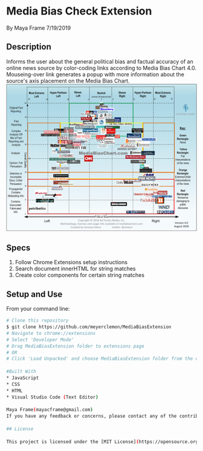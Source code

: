 # Media Bias Check Extension
By Maya Frame 7/19/2019
## Description
Informs the user about the general political bias and factual accuracy of an online news source by color-coding links according to Media Bias Chart 4.0.
Mouseing-over link generates a popup with more information about the source's axis placement on the Media Bias Chart.
![Media Bias Chart 4.0](/images/Media-Bias-Chart_4.0.jpg)

## Specs 
1. Follow Chrome Extensions setup instructions
2. Search document innerHTML for string matches 
3. Create color components for certain string matches

## Setup and Use
From your command line:

```bash
# Clone this repository
$ git clone https://github.com/meyerclemon/MediaBiasExtension
# Navigate to chrome://extensions
# Select 'Developer Mode'
# Drag MediaBiasExtension folder to extensions page
# OR
# Click 'Load Unpacked' and choose MediaBiasExtension folder from the directory

#Built With
* JavaScript
* CSS
* HTML
* Visual Studio Code (Text Editor)

Maya Frame(mayacframe@gmail.com)
If you have any feedback or concerns, please contact any of the contributors.

## License

This project is licensed under the [MIT License](https://opensource.org/licenses/MIT). Copyright (C) 2019 Maya Frame. All Rights Reserved.

